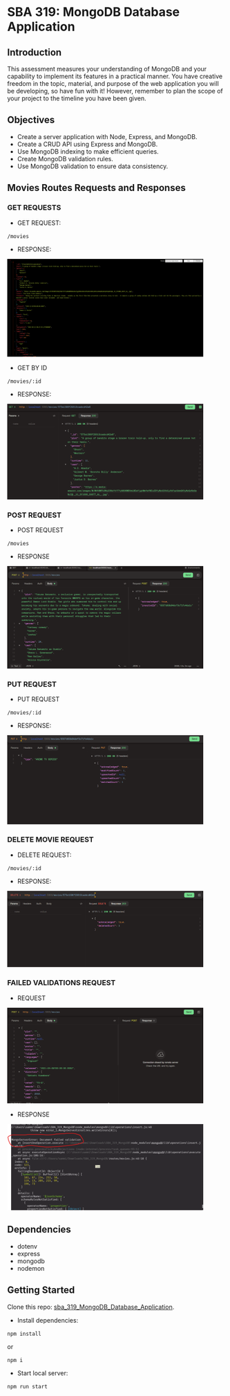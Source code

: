 # SBA 319: MongoDB Database Application

## Introduction
This assessment measures your understanding of MongoDB and your capability to implement its features in a practical manner. You have creative freedom in the topic, material, and purpose of the web application you will be developing, so have fun with it! However, remember to plan the scope of your project to the timeline you have been given.


## Objectives
- Create a server application with Node, Express, and MongoDB.
- Create a CRUD API using Express and MongoDB.
- Use MongoDB indexing to make efficient queries.
- Create MongoDB validation rules.
- Use MongoDB validation to ensure data consistency.

## Movies Routes Requests and Responses

### GET REQUESTS
- GET REQUEST:
```
/movies
```
- RESPONSE:

<img src="./sba_319_pic//GET.png" width="90%" alt="Get All Movies">

- GET BY ID
```
/movies/:id
```
- RESPONSE:

<img src="./sba_319_pic/GET_ID.png" width="90%" alt="Get movie by id">


### POST REQUEST

- POST REQUEST

```
/movies
```

- RESPONSE

<img src="./sba_319_pic/POST_REQ.png" width="90%" alt="Post new movie">


### PUT REQUEST

- PUT REQUEST

```
/movies/:id
```

- RESPONSE:

<img src="./sba_319_pic/PUT_ID.png" width="90%" alt="Update new movie">


### DELETE MOVIE REQUEST

- DELETE REQUEST:

```
/movies/:id
```

- RESPONSE:


<img src="./sba_319_pic/DELETE.png" width="90%" alt="Delete new movie">


### FAILED VALIDATIONS REQUEST

- REQUEST

<img src="./sba_319_pic/failed_Validation_0.png" width="90%" alt="Failed movie validations">

- RESPONSE

<img src="./sba_319_pic/failed_validation_1.png" width="90%" alt="Failed movie validations">


## Dependencies
- dotenv
- express
- mongodb
- nodemon

## Getting Started
Clone this repo: [sba_319_MongoDB_Database_Application](https://github.com/Michle99/sba_319_MongoDB_Database_Application).


- Install dependencies:
```
npm install 
```
or

```
npm i
```

- Start local server:

```
npm run start
```